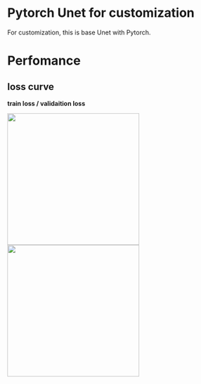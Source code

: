 # Pytorch Unet for customization

For customization, this is base Unet with Pytorch.



# Perfomance

## loss curve

<b>train loss / validaition loss</b>

<img src="https://user-images.githubusercontent.com/48679574/171917264-0676a829-f4db-41d9-9166-6312d5c1d849.png" width="300px"><img src="https://user-images.githubusercontent.com/48679574/171917273-e30a8c3e-a6b1-4c36-b448-737b10ef0e41.png" width="300px">



